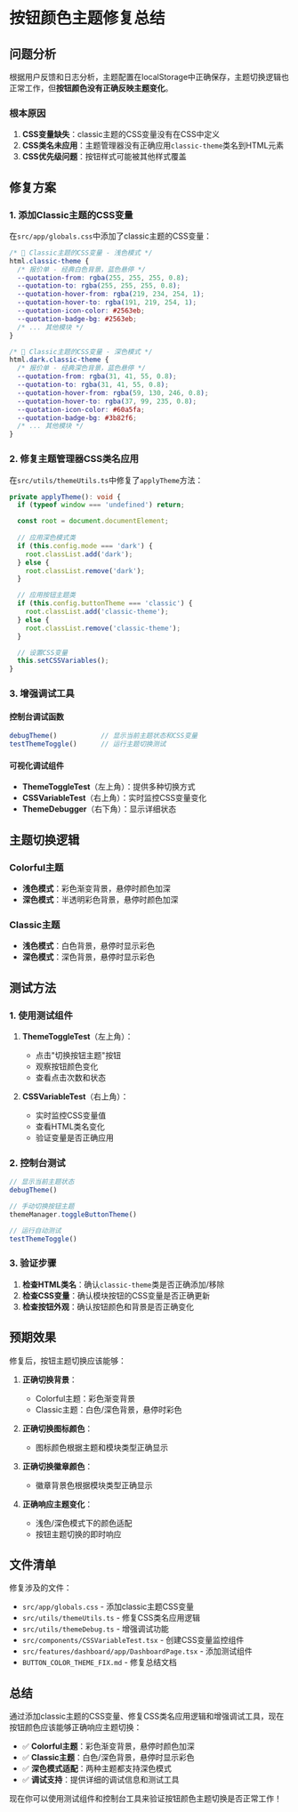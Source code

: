 # 按钮颜色主题修复总结

## 问题分析

根据用户反馈和日志分析，主题配置在localStorage中正确保存，主题切换逻辑也正常工作，但**按钮颜色没有正确反映主题变化**。

### 根本原因

1. **CSS变量缺失**：classic主题的CSS变量没有在CSS中定义
2. **CSS类名未应用**：主题管理器没有正确应用`classic-theme`类名到HTML元素
3. **CSS优先级问题**：按钮样式可能被其他样式覆盖

## 修复方案

### 1. 添加Classic主题的CSS变量

在`src/app/globals.css`中添加了classic主题的CSS变量：

```css
/* 🎨 Classic主题的CSS变量 - 浅色模式 */
html.classic-theme {
  /* 报价单 - 经典白色背景，蓝色悬停 */
  --quotation-from: rgba(255, 255, 255, 0.8);
  --quotation-to: rgba(255, 255, 255, 0.8);
  --quotation-hover-from: rgba(219, 234, 254, 1);
  --quotation-hover-to: rgba(191, 219, 254, 1);
  --quotation-icon-color: #2563eb;
  --quotation-badge-bg: #2563eb;
  /* ... 其他模块 */
}

/* 🎨 Classic主题的CSS变量 - 深色模式 */
html.dark.classic-theme {
  /* 报价单 - 经典深色背景，蓝色悬停 */
  --quotation-from: rgba(31, 41, 55, 0.8);
  --quotation-to: rgba(31, 41, 55, 0.8);
  --quotation-hover-from: rgba(59, 130, 246, 0.8);
  --quotation-hover-to: rgba(37, 99, 235, 0.8);
  --quotation-icon-color: #60a5fa;
  --quotation-badge-bg: #3b82f6;
  /* ... 其他模块 */
}
```

### 2. 修复主题管理器CSS类名应用

在`src/utils/themeUtils.ts`中修复了`applyTheme`方法：

```typescript
private applyTheme(): void {
  if (typeof window === 'undefined') return;

  const root = document.documentElement;
  
  // 应用深色模式类
  if (this.config.mode === 'dark') {
    root.classList.add('dark');
  } else {
    root.classList.remove('dark');
  }

  // 应用按钮主题类
  if (this.config.buttonTheme === 'classic') {
    root.classList.add('classic-theme');
  } else {
    root.classList.remove('classic-theme');
  }

  // 设置CSS变量
  this.setCSSVariables();
}
```

### 3. 增强调试工具

#### 控制台调试函数
```javascript
debugTheme()           // 显示当前主题状态和CSS变量
testThemeToggle()      // 运行主题切换测试
```

#### 可视化调试组件
- **ThemeToggleTest**（左上角）：提供多种切换方式
- **CSSVariableTest**（右上角）：实时监控CSS变量变化
- **ThemeDebugger**（右下角）：显示详细状态

## 主题切换逻辑

### Colorful主题
- **浅色模式**：彩色渐变背景，悬停时颜色加深
- **深色模式**：半透明彩色背景，悬停时颜色加深

### Classic主题
- **浅色模式**：白色背景，悬停时显示彩色
- **深色模式**：深色背景，悬停时显示彩色

## 测试方法

### 1. 使用测试组件
1. **ThemeToggleTest**（左上角）：
   - 点击"切换按钮主题"按钮
   - 观察按钮颜色变化
   - 查看点击次数和状态

2. **CSSVariableTest**（右上角）：
   - 实时监控CSS变量值
   - 查看HTML类名变化
   - 验证变量是否正确应用

### 2. 控制台测试
```javascript
// 显示当前主题状态
debugTheme()

// 手动切换按钮主题
themeManager.toggleButtonTheme()

// 运行自动测试
testThemeToggle()
```

### 3. 验证步骤
1. **检查HTML类名**：确认`classic-theme`类是否正确添加/移除
2. **检查CSS变量**：确认模块按钮的CSS变量是否正确更新
3. **检查按钮外观**：确认按钮颜色和背景是否正确变化

## 预期效果

修复后，按钮主题切换应该能够：

1. **正确切换背景**：
   - Colorful主题：彩色渐变背景
   - Classic主题：白色/深色背景，悬停时彩色

2. **正确切换图标颜色**：
   - 图标颜色根据主题和模块类型正确显示

3. **正确切换徽章颜色**：
   - 徽章背景色根据模块类型正确显示

4. **正确响应主题变化**：
   - 浅色/深色模式下的颜色适配
   - 按钮主题切换的即时响应

## 文件清单

修复涉及的文件：
- `src/app/globals.css` - 添加classic主题CSS变量
- `src/utils/themeUtils.ts` - 修复CSS类名应用逻辑
- `src/utils/themeDebug.ts` - 增强调试功能
- `src/components/CSSVariableTest.tsx` - 创建CSS变量监控组件
- `src/features/dashboard/app/DashboardPage.tsx` - 添加测试组件
- `BUTTON_COLOR_THEME_FIX.md` - 修复总结文档

## 总结

通过添加classic主题的CSS变量、修复CSS类名应用逻辑和增强调试工具，现在按钮颜色应该能够正确响应主题切换：

- ✅ **Colorful主题**：彩色渐变背景，悬停时颜色加深
- ✅ **Classic主题**：白色/深色背景，悬停时显示彩色
- ✅ **深色模式适配**：两种主题都支持深色模式
- ✅ **调试支持**：提供详细的调试信息和测试工具

现在你可以使用测试组件和控制台工具来验证按钮颜色主题切换是否正常工作！
